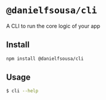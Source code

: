 # `@danielfsousa/cli`

A CLI to run the core logic of your app

## Install

```bash
npm install @danielfsousa/cli
```

## Usage

```bash
$ cli --help
```
